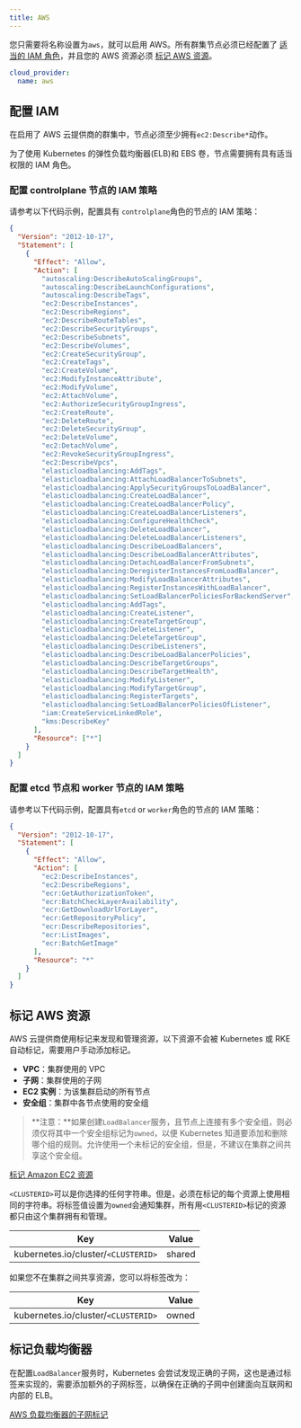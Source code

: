 ```yaml
---
title: AWS
---
```


您只需要将名称设置为`aws`，就可以启用 AWS。所有群集节点必须已经配置了 [适当的 IAM 角色](#配置-IAM)，并且您的 AWS 资源必须 [标记 AWS 资源](#标记-AWS-资源)。

```yaml
cloud_provider:
  name: aws
```

## 配置 IAM

在启用了 AWS 云提供商的群集中，节点必须至少拥有`ec2:Describe*`动作。

为了使用 Kubernetes 的弹性负载均衡器(ELB)和 EBS 卷，节点需要拥有具有适当权限的 IAM 角色。

### 配置 controlplane 节点的 IAM 策略

请参考以下代码示例，配置具有 `controlplane`角色的节点的 IAM 策略：

```json
{
  "Version": "2012-10-17",
  "Statement": [
    {
      "Effect": "Allow",
      "Action": [
        "autoscaling:DescribeAutoScalingGroups",
        "autoscaling:DescribeLaunchConfigurations",
        "autoscaling:DescribeTags",
        "ec2:DescribeInstances",
        "ec2:DescribeRegions",
        "ec2:DescribeRouteTables",
        "ec2:DescribeSecurityGroups",
        "ec2:DescribeSubnets",
        "ec2:DescribeVolumes",
        "ec2:CreateSecurityGroup",
        "ec2:CreateTags",
        "ec2:CreateVolume",
        "ec2:ModifyInstanceAttribute",
        "ec2:ModifyVolume",
        "ec2:AttachVolume",
        "ec2:AuthorizeSecurityGroupIngress",
        "ec2:CreateRoute",
        "ec2:DeleteRoute",
        "ec2:DeleteSecurityGroup",
        "ec2:DeleteVolume",
        "ec2:DetachVolume",
        "ec2:RevokeSecurityGroupIngress",
        "ec2:DescribeVpcs",
        "elasticloadbalancing:AddTags",
        "elasticloadbalancing:AttachLoadBalancerToSubnets",
        "elasticloadbalancing:ApplySecurityGroupsToLoadBalancer",
        "elasticloadbalancing:CreateLoadBalancer",
        "elasticloadbalancing:CreateLoadBalancerPolicy",
        "elasticloadbalancing:CreateLoadBalancerListeners",
        "elasticloadbalancing:ConfigureHealthCheck",
        "elasticloadbalancing:DeleteLoadBalancer",
        "elasticloadbalancing:DeleteLoadBalancerListeners",
        "elasticloadbalancing:DescribeLoadBalancers",
        "elasticloadbalancing:DescribeLoadBalancerAttributes",
        "elasticloadbalancing:DetachLoadBalancerFromSubnets",
        "elasticloadbalancing:DeregisterInstancesFromLoadBalancer",
        "elasticloadbalancing:ModifyLoadBalancerAttributes",
        "elasticloadbalancing:RegisterInstancesWithLoadBalancer",
        "elasticloadbalancing:SetLoadBalancerPoliciesForBackendServer",
        "elasticloadbalancing:AddTags",
        "elasticloadbalancing:CreateListener",
        "elasticloadbalancing:CreateTargetGroup",
        "elasticloadbalancing:DeleteListener",
        "elasticloadbalancing:DeleteTargetGroup",
        "elasticloadbalancing:DescribeListeners",
        "elasticloadbalancing:DescribeLoadBalancerPolicies",
        "elasticloadbalancing:DescribeTargetGroups",
        "elasticloadbalancing:DescribeTargetHealth",
        "elasticloadbalancing:ModifyListener",
        "elasticloadbalancing:ModifyTargetGroup",
        "elasticloadbalancing:RegisterTargets",
        "elasticloadbalancing:SetLoadBalancerPoliciesOfListener",
        "iam:CreateServiceLinkedRole",
        "kms:DescribeKey"
      ],
      "Resource": ["*"]
    }
  ]
}
```

### 配置 etcd 节点和 worker 节点的 IAM 策略

请参考以下代码示例，配置具有`etcd` or `worker`角色的节点的 IAM 策略：

```json
{
  "Version": "2012-10-17",
  "Statement": [
    {
      "Effect": "Allow",
      "Action": [
        "ec2:DescribeInstances",
        "ec2:DescribeRegions",
        "ecr:GetAuthorizationToken",
        "ecr:BatchCheckLayerAvailability",
        "ecr:GetDownloadUrlForLayer",
        "ecr:GetRepositoryPolicy",
        "ecr:DescribeRepositories",
        "ecr:ListImages",
        "ecr:BatchGetImage"
      ],
      "Resource": "*"
    }
  ]
}
```

## 标记 AWS 资源

AWS 云提供商使用标记来发现和管理资源，以下资源不会被 Kubernetes 或 RKE 自动标记，需要用户手动添加标记。

- **VPC**：集群使用的 VPC
- **子网**：集群使用的子网
- **EC2 实例**：为该集群启动的所有节点
- **安全组**：集群中各节点使用的安全组

> **注意：**如果创建`LoadBalancer`服务，且节点上连接有多个安全组，则必须仅将其中一个安全组标记为`owned`，以便 Kubernetes 知道要添加和删除哪个组的规则。允许使用一个未标记的安全组，但是，不建议在集群之间共享这个安全组。

[标记 Amazon EC2 资源](https://docs.aws.amazon.com/AWSEC2/latest/UserGuide/Using_Tags.html)

`<CLUSTERID>`可以是你选择的任何字符串。但是，必须在标记的每个资源上使用相同的字符串。将标签值设置为`owned`会通知集群，所有用`<CLUSTERID>`标记的资源都只由这个集群拥有和管理。

| Key                                 | Value  |
| ----------------------------------- | ------ |
| kubernetes.io/cluster/`<CLUSTERID>` | shared |

如果您不在集群之间共享资源，您可以将标签改为：

| Key                                 | Value |
| ----------------------------------- | ----- |
| kubernetes.io/cluster/`<CLUSTERID>` | owned |

## 标记负载均衡器

在配置`LoadBalancer`服务时，Kubernetes 会尝试发现正确的子网，这也是通过标签来实现的，需要添加额外的子网标签，以确保在正确的子网中创建面向互联网和内部的 ELB。

[AWS 负载均衡器的子网标记](https://docs.aws.amazon.com/eks/latest/userguide/load-balancing.html#subnet-tagging-for-load-balancers)
